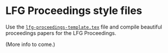 # LFG Proceedings style files

Use the [`lfg-proceedings-template.tex`](./lfg-proceedings-template.tex) file and compile beautiful proceedings papers for the LFG Proceedings.

(More info to come.)
